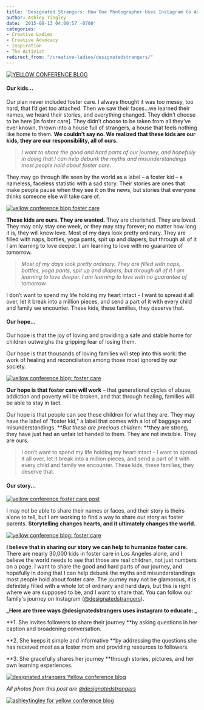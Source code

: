 ```yaml
---
title: 'Designated Strangers: How One Photographer Uses Instagram to Advocate for Foster Children'
author: Ashley Tingley
date: '2015-08-13 04:00:57 -0700'
categories:
- Creative Ladies
- Creative Advocacy
- Inspiration
- The Activist
redirect_from: "/creative-ladies/designatedstrangers/"
---
```


[![YELLOW CONFERENCE BLOG](https://yellow-blog-images.imgix.net/2015/08/foster-care-post-1.jpg)](https://yellow-blog-images.imgix.net/2015/08/foster-care-post-1.jpg)

#### **Our kids…**

Our plan never included foster care. I always thought it was too messy, too hard, that I’d get too attached. Then we saw their faces...we learned their names, we heard their stories, and everything changed. They didn’t choose to be here [in foster care]. They didn’t choose to be taken from all they’ve ever known, thrown into a house full of strangers, a house that feels nothing like home to them. **We couldn’t say no. We realized that these kids are our kids, they are our responsibility, all of ours.**

> _I want to share the good and hard parts of our journey, and hopefully in doing that I can help debunk the myths and misunderstandings most people hold about foster care._

They may go through life seen by the world as a label – a foster kid – a nameless, faceless statistic with a sad story. Their stories are ones that make people pause when they see it on the news, but stories that everyone thinks someone else will take care of.

[![yellow conference blog foster care](https://yellow-blog-images.imgix.net/2015/08/foster-care-post-3.jpg)](https://yellow-blog-images.imgix.net/2015/08/foster-care-post-3.jpg)

**These kids are ours. They are wanted.** They are cherished. They are loved. They may only stay one week, or they may stay forever; no matter how long it is, they will know love. Most of my days look pretty ordinary. They are filled with naps, bottles, yoga pants, spit up and diapers; but through all of it I am learning to love deeper. I am learning to love with no guarantee of tomorrow.

> _Most of my days look pretty ordinary. They are filled with naps, bottles, yoga pants, spit up and diapers; but through all of it I am learning to love deeper. I am learning to love with no guarantee of tomorrow._

I don’t want to spend my life holding my heart intact - I want to spread it all over, let it break into a million pieces, and send a part of it with every child and family we encounter. These kids, these families, they deserve that.

#### Our hope…

Our hope is that the joy of loving and providing a safe and stable home for children outweighs the gripping fear of losing them.

Our hope is that thousands of loving families will step into this work: the work of healing and reconciliation among those most ignored by our society.

[![yellow conference blog: foster care](https://yellow-blog-images.imgix.net/2015/08/foster-care-post-9.jpg)](https://yellow-blog-images.imgix.net/2015/08/foster-care-post-9.jpg)

**Our hope is that foster care will work** – that generational cycles of abuse, addiction and poverty will be broken, and that through healing, families will be able to stay in tact.

Our hope is that people can see these children for what they are. They may have the label of “foster kid,” a label that comes with a lot of baggage and misunderstandings. **_But these are precious children_: **they are strong, they have just had an unfair lot handed to them. They are not invisible. They are ours.

> I don’t want to spend my life holding my heart intact - I want to spread it all over, let it break into a million pieces, and send a part of it with every child and family we encounter. These kids, these families, they deserve that.

#### Our story...  
[![yellow conference foster care post](https://yellow-blog-images.imgix.net/2015/08/foster-care-post-8.jpg)](https://yellow-blog-images.imgix.net/2015/08/foster-care-post-8.jpg)

I may not be able to share their names or faces, and their story is theirs alone to tell, but I am working to find a way to share our story as foster parents. **Storytelling changes hearts, and it ultimately changes the world.**

[![yellow conference blog: foster care](https://yellow-blog-images.imgix.net/2015/08/foster-care-post-10.jpg)](https://yellow-blog-images.imgix.net/2015/08/foster-care-post-10.jpg)

**I believe that in sharing our story we can help to humanize foster care.** There are nearly 30,000 kids in foster care in Los Angeles alone, and I believe the world needs to see that those are real children, not just numbers on a page. I want to share the good and hard parts of our journey, and hopefully in doing that I can help debunk the myths and misunderstandings most people hold about foster care. The journey may not be glamorous, it is definitely filled with a whole lot of ordinary and hard days, but this is right where we are supposed to be, and I want to share that. You can follow our family's journey on Instagram ([@designatedstrangers](https://instagram.com/designatedstrangers/)).

**_Here are three ways @designatedstrangers uses instagram to educate: _**

**1\. She invites followers to share their journey **by asking questions in her caption and broadening conversation.

**2\. She keeps it simple and informative **by addressing the questions she has received most as a foster mom and providing resources to followers.

**3\. She gracefully shares her journey **through stories, pictures, and her own learning experiences.

[![designated strangers Yellow conference  blog](https://yellow-blog-images.imgix.net/2015/08/Screen-shot-2015-08-11-at-4.05.20-PM.jpg)](https://yellow-blog-images.imgix.net/2015/08/Screen-shot-2015-08-11-at-4.05.20-PM.jpg)

_All photos from this post are [@designatedstrangers](https://instagram.com/designatedstrangers/)_

[![ashleytingley for yellow conference blog](https://yellow-blog-images.imgix.net/2015/08/ashleytingley.jpg)](http://www.ashleytingleyphotography.com/about/)
